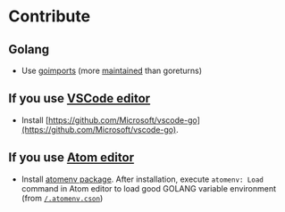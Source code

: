 # Contribute

## Golang

* Use [goimports](https://godoc.org/golang.org/x/tools/cmd/goimports) (more [maintained](https://go.libhunt.com/compare-goreturns-vs-tools) than goreturns)

## If you use [VSCode editor](https://code.visualstudio.com/)

* Install [https://github.com/Microsoft/vscode-go](https://github.com/Microsoft/vscode-go).

## If you use [Atom editor](https://atom.io/)

* Install [atomenv package](https://atom.io/packages/atomenv).
  After installation, execute `atomenv: Load` command in Atom editor to load good GOLANG variable environment (from [`/.atomenv.cson`](.atomenv.cson))
